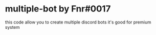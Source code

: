 # multiple-bot by Fnr#0017
this code allow you to create multiple discord bots it's good for premium system
